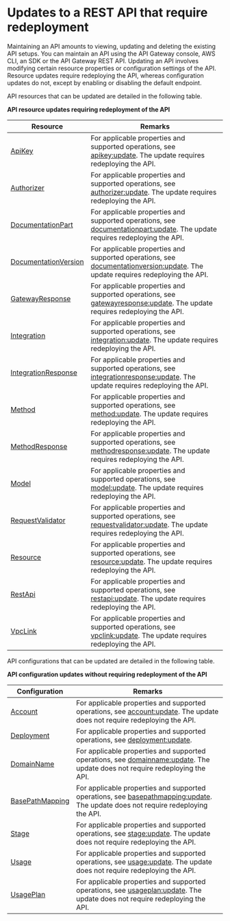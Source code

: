 # Updates to a REST API that require redeployment<a name="updating-api"></a>

Maintaining an API amounts to viewing, updating and deleting the existing API setups\. You can maintain an API using the API Gateway console, AWS CLI, an SDK or the API Gateway REST API\. Updating an API involves modifying certain resource properties or configuration settings of the API\. Resource updates require redeploying the API, whereas configuration updates do not, except by enabling or disabling the default endpoint\. 

API resources that can be updated are detailed in the following table\.


**API resource updates requiring redeployment of the API**  

| Resource | Remarks | 
| --- | --- | 
| [ApiKey](https://docs.aws.amazon.com/apigateway/api-reference/resource/api-key/) | For applicable properties and supported operations, see [apikey:update](https://docs.aws.amazon.com/apigateway/api-reference/link-relation/apikey-update/#remarks)\. The update requires redeploying the API\. | 
| [Authorizer](https://docs.aws.amazon.com/apigateway/api-reference/resource/authorizer/) | For applicable properties and supported operations, see [authorizer:update](https://docs.aws.amazon.com/apigateway/api-reference/link-relation/authorizer-update/#remarks)\. The update requires redeploying the API\. | 
| [DocumentationPart](https://docs.aws.amazon.com/apigateway/api-reference/resource/documentation-part/) | For applicable properties and supported operations, see [documentationpart:update](https://docs.aws.amazon.com/apigateway/api-reference/link-relation/documentationpart-update/#remarks)\. The update requires redeploying the API\. | 
| [DocumentationVersion](https://docs.aws.amazon.com/apigateway/api-reference/resource/documentation-version/) | For applicable properties and supported operations, see [documentationversion:update](https://docs.aws.amazon.com/apigateway/api-reference/link-relation/documentationversion-update/#remarks)\. The update requires redeploying the API\. | 
| [GatewayResponse](https://docs.aws.amazon.com/apigateway/api-reference/resource/gateway-response/) | For applicable properties and supported operations, see [gatewayresponse:update](https://docs.aws.amazon.com/apigateway/api-reference/link-relation/gatewayresponse-update/#remarks)\. The update requires redeploying the API\. | 
| [Integration](https://docs.aws.amazon.com/apigateway/api-reference/resource/integration/) |  For applicable properties and supported operations, see [integration:update](https://docs.aws.amazon.com/apigateway/api-reference/link-relation/integration-update/#remarks)\. The update requires redeploying the API\.  | 
| [IntegrationResponse](https://docs.aws.amazon.com/apigateway/api-reference/resource/integration-response/) | For applicable properties and supported operations, see [integrationresponse:update](https://docs.aws.amazon.com/apigateway/api-reference/link-relation/integrationresponse-update/#remarks)\. The update requires redeploying the API\. | 
| [Method](https://docs.aws.amazon.com/apigateway/api-reference/resource/method/) | For applicable properties and supported operations, see [method:update](https://docs.aws.amazon.com/apigateway/api-reference/link-relation/method-update/#remarks)\. The update requires redeploying the API\. | 
| [MethodResponse](https://docs.aws.amazon.com/apigateway/api-reference/resource/method-response/) | For applicable properties and supported operations, see [methodresponse:update](https://docs.aws.amazon.com/apigateway/api-reference/link-relation/methodresponse-update/#remarks)\. The update requires redeploying the API\. | 
| [Model](https://docs.aws.amazon.com/apigateway/api-reference/resource/model/) | For applicable properties and supported operations, see [model:update](https://docs.aws.amazon.com/apigateway/api-reference/link-relation/model-update/#remarks)\. The update requires redeploying the API\. | 
| [RequestValidator](https://docs.aws.amazon.com/apigateway/api-reference/resource/request-validator/) | For applicable properties and supported operations, see [requestvalidator:update](https://docs.aws.amazon.com/apigateway/api-reference/link-relation/requestvalidator-update/#remarks)\. The update requires redeploying the API\. | 
| [Resource](https://docs.aws.amazon.com/apigateway/api-reference/resource/resource/) | For applicable properties and supported operations, see [resource:update](https://docs.aws.amazon.com/apigateway/api-reference/link-relation/resource-update/#remarks)\. The update requires redeploying the API\. | 
| [RestApi](https://docs.aws.amazon.com/apigateway/api-reference/link-relation/restapi-update/#remarks) | For applicable properties and supported operations, see [restapi:update](https://docs.aws.amazon.com/apigateway/api-reference/link-relation/restapi-update/#remarks)\. The update requires redeploying the API\. | 
| [VpcLink](https://docs.aws.amazon.com/apigateway/api-reference/resource/vpc-link/) | For applicable properties and supported operations, see [vpclink:update](https://docs.aws.amazon.com/apigateway/api-reference/link-relation/vpclink-update/#remarks)\. The update requires redeploying the API\. | 

 API configurations that can be updated are detailed in the following table\.


**API configuration updates without requiring redeployment of the API**  

| Configuration | Remarks | 
| --- | --- | 
| [Account](https://docs.aws.amazon.com/apigateway/api-reference/resource/account/) |  For applicable properties and supported operations, see [account:update](https://docs.aws.amazon.com/apigateway/api-reference/link-relation/account-update/#remarks)\. The update does not require redeploying the API\.  | 
| [Deployment](https://docs.aws.amazon.com/apigateway/api-reference/resource/deployment/) | For applicable properties and supported operations, see [deployment:update](https://docs.aws.amazon.com/apigateway/api-reference/link-relation/deployment-update/#remarks)\.  | 
| [DomainName](https://docs.aws.amazon.com/apigateway/api-reference/resource/domain-name/) | For applicable properties and supported operations, see [domainname:update](https://docs.aws.amazon.com/apigateway/api-reference/link-relation/domainname-update/#remarks)\. The update does not require redeploying the API\. | 
| [BasePathMapping](https://docs.aws.amazon.com/apigateway/api-reference/resource/base-path-mapping/) |  For applicable properties and supported operations, see [basepathmapping:update](https://docs.aws.amazon.com/apigateway/api-reference/link-relation/basepathmapping-update/#remarks)\. The update does not require redeploying the API\.  | 
| [Stage](https://docs.aws.amazon.com/apigateway/api-reference/resource/stage/) |  For applicable properties and supported operations, see [stage:update](https://docs.aws.amazon.com/apigateway/api-reference/link-relation/stage-update/#remarks)\. The update does not require redeploying the API\.  | 
| [Usage](https://docs.aws.amazon.com/apigateway/api-reference/resource/usage/) |  For applicable properties and supported operations, see [usage:update](https://docs.aws.amazon.com/apigateway/api-reference/link-relation/usage-update/#remarks)\. The update does not require redeploying the API\.  | 
| [UsagePlan](https://docs.aws.amazon.com/apigateway/api-reference/resource/usage-plan/) | For applicable properties and supported operations, see [usageplan:update](https://docs.aws.amazon.com/apigateway/api-reference/link-relation/usageplan-update/#remarks)\. The update does not require redeploying the API\. | 
